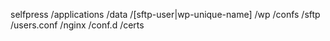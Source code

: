 selfpress
/applications
/data
/[sftp-user|wp-unique-name]
/wp
/confs
/sftp
/users.conf
/nginx
/conf.d
/certs
